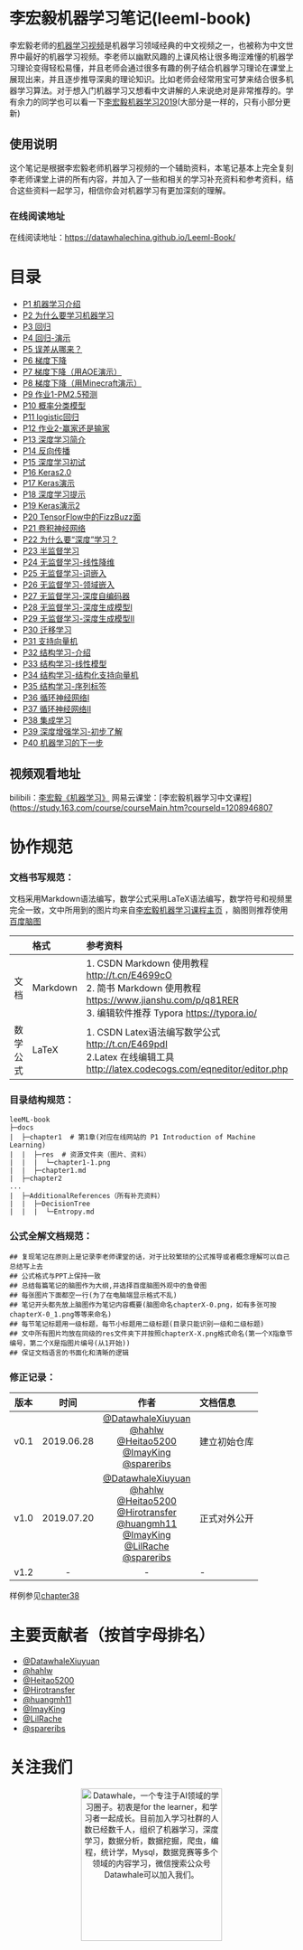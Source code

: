 # 李宏毅机器学习笔记(leeml-book)
李宏毅老师的[机器学习视频](http://speech.ee.ntu.edu.tw/~tlkagk/courses_ML17.html)是机器学习领域经典的中文视频之一，也被称为中文世界中最好的机器学习视频。李老师以幽默风趣的上课风格让很多晦涩难懂的机器学习理论变得轻松易懂，并且老师会通过很多有趣的例子结合机器学习理论在课堂上展现出来，并且逐步推导深奥的理论知识。比如老师会经常用宝可梦来结合很多机器学习算法。对于想入门机器学习又想看中文讲解的人来说绝对是非常推荐的。学有余力的同学也可以看一下[李宏毅机器学习2019](http://speech.ee.ntu.edu.tw/~tlkagk/courses_ML19.html)(大部分是一样的，只有小部分更新)


## 使用说明
这个笔记是根据李宏毅老师机器学习视频的一个辅助资料，本笔记基本上完全复刻李老师课堂上讲的所有内容，并加入了一些和相关的学习补充资料和参考资料，结合这些资料一起学习，相信你会对机器学习有更加深刻的理解。

### 在线阅读地址
在线阅读地址：https://datawhalechina.github.io/Leeml-Book/

# 目录
- [P1 机器学习介绍](1/1.md)
- [P2 为什么要学习机器学习   ](2/2.md)
- [P3 回归](chapter3/chapter3.md)
- [P4 回归-演示](chapter4/chapter4.md)
- [P5 误差从哪来？](chapter5/chapter5.md)
- [P6 梯度下降](chapter6/chapter6.md)
- [P7 梯度下降（用AOE演示）](chapter7/chapter7.md)
- [P8 梯度下降（用Minecraft演示）](chapter8/chapter8.md)
- [P9 作业1-PM2.5预测](chapter9/chapter9.md)
- [P10 概率分类模型](chapter10/chapter10.md)
- [P11 logistic回归](chapter11/chapter11.md)
- [P12 作业2-赢家还是输家](chapter12/chapter12.md)
- [P13 深度学习简介](chapter13/chapter13.md)
- [P14 反向传播](chapter14/chapter14.md)
- [P15 深度学习初试](chapter15/chapter15.md)
- [P16 Keras2.0](chapter16/chapter16.md)
- [P17 Keras演示](chapter17/chapter17.md)
- [P18 深度学习提示](chapter18/chapter18.md)
- [P19 Keras演示2](chapter19/chapter19.md)
- [P20 TensorFlow中的FizzBuzz面](chapter20/chapter20.md)
- [P21 卷积神经网络](chapter21/chapter21.md)
- [P22 为什么要“深度”学习？](chapter22/chapter22.md)
- [P23 半监督学习](chapter23/chapter23.md)
- [P24 无监督学习-线性降维](chapter24/chapter24.md)
- [P25 无监督学习-词嵌入](chapter25/chapter25.md)
- [P26 无监督学习-领域嵌入](chapter26/chapter26.md)
- [P27 无监督学习-深度自编码器](chapter27/chapter27.md)
- [P28 无监督学习-深度生成模型I](chapter28/chapter28.md)
- [P29 无监督学习-深度生成模型II](chapter29/chapter29.md)
- [P30 迁移学习](chapter30/chapter30.md)
- [P31 支持向量机](chapter31/chapter31.md)
- [P32 结构学习-介绍](chapter32/chapter32.md)
- [P33 结构学习-线性模型](chapter33/chapter33.md)
- [P34 结构学习-结构化支持向量机](chapter34/chapter34.md)
- [P35 结构学习-序列标签](chapter35/chapter35.md)
- [P36 循环神经网络I](chapter36/chapter36.md)
- [P37 循环神经网络II](chapter37/chapter37.md)
- [P38 集成学习](chapter38/chapter38.md)
- [P39 深度增强学习-初步了解](chapter39/chapter39.md)
- [P40 机器学习的下一步](chapter40/chapter40.md)


## 视频观看地址
bilibili：[李宏毅《机器学习》](https://www.bilibili.com/video/av59538266)
网易云课堂：[李宏毅机器学习中文课程](https://study.163.com/course/courseMain.htm?courseId=1208946807

#  协作规范

### 文档书写规范：
文档采用Markdown语法编写，数学公式采用LaTeX语法编写，数学符号和视频里完全一致，文中所用到的图片均来自[李宏毅机器学习课程主页](http://speech.ee.ntu.edu.tw/~tlkagk/courses_ML17.html)
，脑图则推荐使用[百度脑图](http://naotu.baidu.com)

|          | 格式     | 参考资料                                                     |
| :------: | :------- | :----------------------------------------------------------- |
| 文档 | Markdown | 1. CSDN Markdown 使用教程 http://t.cn/E4699cO<br>2. 简书 Markdown 使用教程 https://www.jianshu.com/p/q81RER<br>3. 编辑软件推荐 Typora https://typora.io/ |
| 数学公式 | LaTeX    | 1. CSDN Latex语法编写数学公式 http://t.cn/E469pdI<br>2.Latex 在线编辑工具 http://latex.codecogs.com/eqneditor/editor.php |


### 目录结构规范：

```
leeML-book
├─docs
|  ├─chapter1  # 第1章(对应在线网站的 P1 Introduction of Machine Learning)
|  |  ├─res  # 资源文件夹（图片、资料）
|  |  |  └─chapter1-1.png
|  |  ├─chapter1.md
|  ├─chapter2
...
|  ├─AdditionalReferences（所有补充资料）
|  |  ├─DecisionTree  
|  |  |  └─Entropy.md 
```


### 公式全解文档规范：
```
## 复现笔记在原则上是记录李老师课堂的话，对于比较繁琐的公式推导或者概念理解可以自己总结写上去
## 公式格式与PPT上保持一致
## 总结每篇笔记的脑图作为大纲,并选择百度脑图外观中的鱼骨图
## 每张图片下面都空一行(为了在电脑端显示格式不乱)
## 笔记开头都先放上脑图作为笔记内容概要(脑图命名chapterX-0.png，如有多张可按chapterX-0_1.png等等来命名)
## 每节笔记标题用一级标题，每节小标题用二级标题(目录只能识别一级和二级标题)
## 文中所有图片均放在同级的res文件夹下并按照chapterX-X.png格式命名(第一个X指章节编号，第二个X是指图片编号(从1开始))
## 保证文档语言的书面化和清晰的逻辑

```
### 修正记录：
|版本|时间|作者|文档信息 |
|---|:--:|:--:|:--|
| v0.1 |2019.06.28|[@DatawhaleXiuyuan](https://github.com/DatawhaleXiuyuan)<br>[@hahlw](https://github.com/hahlw)<br>[@Heitao5200](https://github.com/Heitao5200)<br>[@ImayKing](https://github.com/Imay-King)<br>[@spareribs](https://github.com/spareribs)|建立初始仓库 |
| v1.0 |2019.07.20|[@DatawhaleXiuyuan](https://github.com/DatawhaleXiuyuan)<br>[@hahlw](https://github.com/hahlw)<br>[@Heitao5200](https://github.com/Heitao5200)<br>[@Hirotransfer](https://github.com/Hirotransfer)<br>[@huangmh11](https://github.com/huangmh11)<br>[@ImayKing](https://github.com/Imay-King)<br>[@LilRache](https://github.com/LilRachel)<br>[@spareribs](https://github.com/spareribs)<br> |正式对外公开|
| v1.2|-|-|- |




样例参见[chapter38](https://github.com/datawhalechina/Leeml-Book/tree/master/docs/chapter38)

# 主要贡献者（按首字母排名）

- [@DatawhaleXiuyuan](https://github.com/DatawhaleXiuyuan)
- [@hahlw](https://github.com/hahlw)
- [@Heitao5200](https://github.com/Heitao5200)
- [@Hirotransfer](https://github.com/Hirotransfer)
- [@huangmh11](https://github.com/huangmh11)
- [@ImayKing](https://github.com/Imay-King)
- [@LilRache](https://github.com/LilRachel)
- [@spareribs](https://github.com/spareribs)


# 关注我们

<div align=center><img src="https://raw.githubusercontent.com/datawhalechina/pumpkin-book/master/res/qrcode.jpeg" width = "250" height = "270" alt="Datawhale，一个专注于AI领域的学习圈子。初衷是for the learner，和学习者一起成长。目前加入学习社群的人数已经数千人，组织了机器学习，深度学习，数据分析，数据挖掘，爬虫，编程，统计学，Mysql，数据竞赛等多个领域的内容学习，微信搜索公众号Datawhale可以加入我们。"></div>


